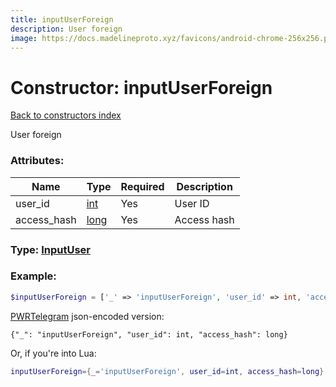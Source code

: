 ```yaml
---
title: inputUserForeign
description: User foreign
image: https://docs.madelineproto.xyz/favicons/android-chrome-256x256.png
---
```

# Constructor: inputUserForeign  
[Back to constructors index](index.md)



User foreign

### Attributes:

| Name     |    Type       | Required | Description |
|----------|---------------|----------|-------------|
|user\_id|[int](../types/int.md) | Yes|User ID|
|access\_hash|[long](../types/long.md) | Yes|Access hash|



### Type: [InputUser](../types/InputUser.md)


### Example:

```php
$inputUserForeign = ['_' => 'inputUserForeign', 'user_id' => int, 'access_hash' => long];
```  

[PWRTelegram](https://pwrtelegram.xyz) json-encoded version:

```
{"_": "inputUserForeign", "user_id": int, "access_hash": long}
```


Or, if you're into Lua:

```lua
inputUserForeign={_='inputUserForeign', user_id=int, access_hash=long}

```


